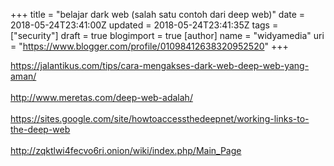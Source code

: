 +++
title = "belajar dark web (salah satu contoh dari deep web)"
date = 2018-05-24T23:41:00Z
updated = 2018-05-24T23:41:35Z
tags = ["security"]
draft = true
blogimport = true 
[author]
	name = "widyamedia"
	uri = "https://www.blogger.com/profile/01098412638320952520"
+++

https://jalantikus.com/tips/cara-mengakses-dark-web-deep-web-yang-aman/<br /><br />http://www.meretas.com/deep-web-adalah/<br /><br />https://sites.google.com/site/howtoaccessthedeepnet/working-links-to-the-deep-web<br /><br />http://zqktlwi4fecvo6ri.onion/wiki/index.php/Main_Page
